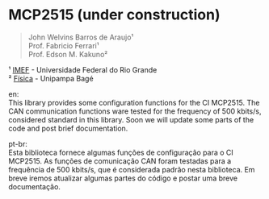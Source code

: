 # MCP2515 (under construction)

 >John Welvins Barros de Araujo¹ <br /> 
 >Prof. Fabricio Ferrari¹ <br /> 
 >Prof. Edson M. Kakuno² <br /> 

¹ [IMEF](https://imef.furg.br/) - Universidade Federal do Rio Grande <br /> 
² [Física](http://cursos.unipampa.edu.br/cursos/licenciaturaemfisica/) - Unipampa Bagé <br /> 

en:<br/>
This library provides some configuration functions for the CI MCP2515. The CAN communication functions ware tested for the frequency of 500 kbits/s, considered standard in this library. Soon we will update some parts of the code and post brief documentation.

pt-br:<br/>
Esta biblioteca fornece algumas funções de configuração para o CI MCP2515. As funções de comunicação CAN foram testadas para a frequência de 500 kbits/s, que é considerada padrão nesta biblioteca. Em breve iremos atualizar algumas partes do código e postar uma breve documentação.

